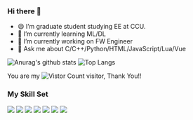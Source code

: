 ### Hi there 👋
- 😄 I’m graduate student studying EE at CCU.
- 🌱 I’m currently learning ML/DL
- 🔭 I’m currently working on FW Engineer
- 💬 Ask me about C/C++/Python/HTML/JavaScript/Lua/Vue

![Anurag's github stats](https://github-readme-stats.vercel.app/api?username=rainday1029&theme=vue-dark)
![Top Langs](https://github-readme-stats.vercel.app/api/top-langs/?username=rainday1029&layout=compact&theme=vue-dark)

You are my ![Vistor Count](https://profile-counter.glitch.me/rainday1029/count.svg) visitor, Thank You!!

### My Skill Set
![](https://img.shields.io/badge/C-A8B9CC?style=for-the-badge&logo=c&logoColor=white)
![](https://img.shields.io/badge/C++-00599C?style=for-the-badge&logo=cplusplus&logoColor=white)
![](https://img.shields.io/badge/Python-3776AB?style=for-the-badge&logo=python&logoColor=white)
![](https://img.shields.io/badge/Html-E34F26?style=for-the-badge&logo=htmx&logoColor=white)
![](https://img.shields.io/badge/JavaScript-F7DF1E?style=for-the-badge&logo=JavaScript&logoColor=white)
![](https://img.shields.io/badge/lua-2C2D72?style=for-the-badge&logo=lua&logoColor=white)
![](https://img.shields.io/badge/vue-4FC08D?style=for-the-badge&logo=vue.js&logoColor=white)

<!--
**rainday1029/rainday1029** is a ✨ _special_ ✨ repository because its `README.md` (this file) appears on your GitHub profile.

Here are some ideas to get you started:

- 🔭 I’m currently working on ...
- 🌱 I’m currently learning ...
- 👯 I’m looking to collaborate on ...
- 🤔 I’m looking for help with ...
- 💬 Ask me about ...
- 📫 How to reach me: ...
- 😄 Pronouns: ...
- ⚡ Fun fact: ...
-->
